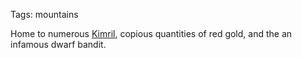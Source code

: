 Tags: mountains

Home to numerous [Kimril](Kimril), copious quantities of red gold, and the an infamous dwarf bandit.
